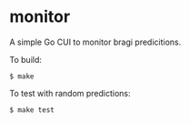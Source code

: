 # monitor

A simple Go CUI to monitor bragi predicitions.

To build:

    $ make

To test with random predictions:

    $ make test
